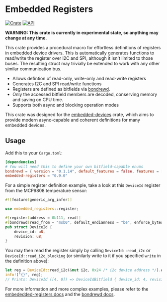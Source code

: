 # Embedded Registers

[![Crate](https://img.shields.io/crates/v/embedded-registers.svg)](https://crates.io/crates/embedded-registers)
[![API](https://docs.rs/embedded-registers/badge.svg)](https://docs.rs/embedded-registers)

**WARNING: This crate is currently in experimental state, so anything may change at any time.**

This crate provides a procedural macro for effortless definitions of registers
in embedded device drivers. This is automatically generates functions to read/write
the register over I2C and SPI, although it isn't limited to those buses. The
resulting struct may trivially be extended to work with any other similar communication bus.

- Allows defintion of read-only, write-only and read-write registers
- Generates I2C and SPI read/write functions
- Registers are defined as bitfields via [bondrewd](https://github.com/Devlyn-Nelson/Bondrewd).
- Only the accessed bitfield members are decoded, conserving memory and saving on CPU time.
- Supports both async and blocking operation modes

This crate was designed for the [embedded-devices](https://github.com/oddlama/embedded-devices) crate,
which aims to provide modern async-capable and coherent definitions for many embedded devices.

## Usage

Add this to your `Cargo.toml`:

```toml
[dependencies]
# You will need this to define your own bitfield-capable enums
bondrewd = { version = "0.1.14", default_features = false, features = ["derive"] }
embedded-registers = "0.9.0"
```

For a simple register definition example, take a look at this `DeviceId` register
from the MCP9808 temperature sensor:

```rust
#![feature(generic_arg_infer)]

use embedded_registers::register;

#[register(address = 0b111, read)]
#[bondrewd(read_from = "msb0", default_endianness = "be", enforce_bytes = 2)]
pub struct DeviceId {
    device_id: u8,
    revision: u8,
}
```

You may then read the register simply by calling `DeviceId::read_i2c` or `DeviceId::read_i2c_blocking`
(or similarly write to it if you specified `write` in the definition above):

```rust
let reg = DeviceId::read_i2c(&mut i2c, 0x24 /* i2c device address */).await?;
info!("{}", reg);
// Prints: DeviceId ([4, 0]) => DeviceIdBitfield { device_id: 4, revision: 0 }
```

For more information and more complex examples, please refer to the [embededded-registers docs](https://docs.rs/embedded-registers) and the [bondrewd docs](https://docs.rs/bondrewd-derive).
